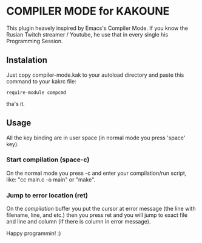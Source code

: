# COMPILER MODE for KAKOUNE

This plugin heavely inspired by Emacs's Compiler Mode. If you know the Rusian Twitch streamer / Youtube, he use that in every single his Programming Session.

## Instalation

Just copy compiler-mode.kak to your autoload directory and paste this command to your kakrc file:

```text
require-module compcmd
```
tha's it.

## Usage

All the key binding are in user space (in normal mode you press 'space' key).

### Start compilation (space-c)
On the normal mode you press <space>-c and enter your compilation/run script, like: "cc main.c -o main" or "make".

### Jump to error location (ret)
On the *compilation* buffer you put the cursor at error message (the line with filename, line, and etc.) then you press ret and you will jump to exact file and line and column (if there is column in error message).

Happy programmin! :)
